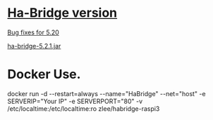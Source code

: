 # [Ha-Bridge version](https://github.com/bwssytems/ha-bridge/releases)
[Bug fixes for 5.20](https://github.com/bwssytems/ha-bridge/releases/tag/v5.2.1)

[ha-bridge-5.2.1.jar](https://github.com/bwssytems/ha-bridge/releases/download/v5.2.1/ha-bridge-5.2.1.jar)
# Docker Use.
docker run -d --restart=always --name="HaBridge" --net="host" -e SERVERIP="Your IP" -e SERVERPORT="80" -v /etc/localtime:/etc/localtime:ro zlee/habridge-raspi3
